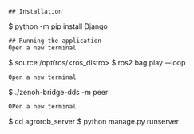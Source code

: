 ```
## Installation
```
$ python -m pip install Django
```
## Running the application
Open a new terminal
```
$ source /opt/ros/<ros_distro>
$ ros2 bag play <bag file> --loop
```
Open a new terminal
```
$ ./zenoh-bridge-dds -m peer
```
OPen a new terminal
```
$ cd agrorob_server
$ python manage.py runserver 
```
